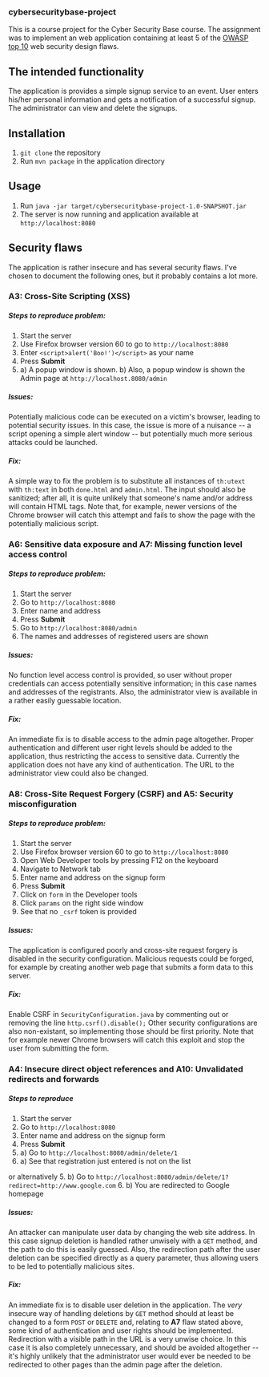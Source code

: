 ### cybersecuritybase-project

This is a course project for the Cyber Security Base course. The assignment was to implement an web application containing at least 5 of the [OWASP top 10](https://www.owasp.org/index.php/Top_10_2013-Top_10) web security design flaws. 

## The intended functionality

The application is provides a simple signup service to an event. User enters his/her personal information and gets a notification of a successful signup. The administrator can view and delete the signups.

## Installation

1. ``git clone`` the repository
2. Run ``mvn package`` in the application directory

## Usage

1. Run ``java -jar target/cybersecuritybase-project-1.0-SNAPSHOT.jar``
2. The server is now running and application available at ``http://localhost:8080``

## Security flaws

The application is rather insecure and has several security flaws. I've chosen to document the following ones, but it probably contains a lot more. 

### A3: Cross-Site Scripting (XSS)

##### Steps to reproduce problem:

1. Start the server
2. Use Firefox browser version 60 to go to ``http://localhost:8080``
2. Enter ``<script>alert('Boo!')</script>`` as your name
3. Press **Submit** 
4. a) A popup window is shown.
    b) Also, a popup window is shown the Admin page at ``http://localhost.8080/admin``

##### Issues: 

Potentially malicious code can be executed on a victim's browser, leading to potential security issues. In this case, the issue is more of a nuisance -- a script opening a simple alert window -- but potentially much more serious attacks could be launched. 

##### Fix:

A simple way to fix the problem is to substitute all instances of ``th:utext`` with ``th:text`` in both ``done.html`` and ``admin.html``. The input should also be sanitized; after all, it is quite unlikely that someone's name and/or address will contain HTML tags. 
Note that, for example, newer versions of the Chrome browser will catch this attempt and fails to show the page with the potentially malicious script.

### A6: Sensitive data exposure and A7: Missing function level access control

##### Steps to reproduce problem:

1. Start the server
2. Go to ``http://localhost:8080``
3. Enter name and address
4. Press **Submit**
5. Go to ``http://localhost:8080/admin``
6. The names and addresses of registered users are shown

##### Issues:

No function level access control is provided, so user without proper credentials can access potentially sensitive information; in this case names and addresses of the registrants. Also, the administrator view is available in a rather easily guessable location.

##### Fix:

An immediate fix is to disable access to the admin page altogether. Proper authentication and different user right levels should be added to the application, thus restricting the access to sensitive data. Currently the application does not have any kind of authentication. The URL to the administrator view could also be changed. 

### A8: Cross-Site Request Forgery (CSRF) and A5: Security misconfiguration

##### Steps to reproduce problem:

1. Start the server
2. Use Firefox browser version 60 to go to ``http://localhost:8080``
3. Open Web Developer tools by pressing F12 on the keyboard
4. Navigate to Network tab
5. Enter name and address on the signup form
6. Press **Submit**
7. Click on ``form`` in the Developer tools
8. Click ``params`` on the right side window
9. See that no ``_csrf`` token is provided

##### Issues:

The application is configured poorly and cross-site request forgery is disabled in the security configuration. Malicious requests could be forged, for example by creating another web page that submits a form data to this server.

##### Fix:

Enable CSRF in ``SecurityConfiguration.java`` by commenting out or removing the line ``http.csrf().disable();`` Other security configurations are also non-existant, so implementing those should be first priority. 
Note that for example newer Chrome browsers will catch this exploit and stop the user from submitting the form.

### A4: Insecure direct object references and A10: Unvalidated redirects and forwards

##### Steps to reproduce 

1. Start the server
2. Go to ``http://localhost:8080``
3. Enter name and address on the signup form
4. Press **Submit**
5. a) Go to ``http://localhost:8080/admin/delete/1``
6. a) See that registration just entered is not on the list

or alternatively
5. b) Go to ``http://localhost:8080/admin/delete/1?redirect=http://www.google.com``
6. b) You are redirected to Google homepage 

##### Issues:

An attacker can manipulate user data by changing the web site address. In this case signup deletion is handled rather unwisely with a ``GET`` method, and the path to do this is easily guessed. 
Also, the redirection path after the user deletion can be specified directly as a query parameter, thus allowing users to be led to potentially malicious sites. 

##### Fix:

An immediate fix is to disable user deletion in the application. The *very* insecure way of handling deletions by ``GET`` method should at least be changed to a form ``POST`` or ``DELETE`` and, relating to **A7** flaw stated above, some kind of authentication and user rights should be implemented.
Redirection with a visible path in the URL is a very unwise choice. In this case it is also completely unnecessary, and should be avoided altogether -- it's highly unlikely that the administrator user would ever be needed to be redirected to other pages than the admin page after the deletion.


